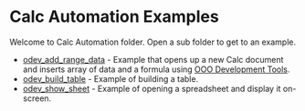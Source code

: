 # Calc Automation Examples

Welcome to Calc Automation folder. Open a sub folder to get to an example.

- [odev_add_range_data](./odev_add_range_data/) - Example that opens up a new Calc document and inserts array of data and a formula using [OOO Development Tools].
- [odev_build_table](./odev_build_table/) - Example of building a table.
- [odev_show_sheet](./odev_show_sheet/) - Example of opening a spreadsheet and display it on-screen.

[OOO Development Tools]: https://python-ooo-dev-tools.readthedocs.io/en/latest/
